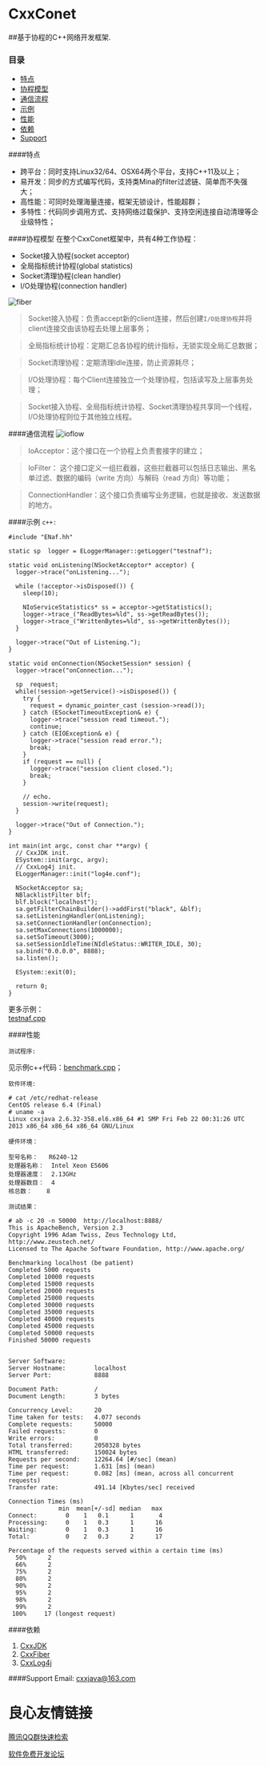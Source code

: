 # CxxConet

##基于协程的C++网络开发框架.

### 目录
  - [特点](#特点)
  - [协程模型](#协程模型)
  - [通信流程](#通信流程)
  - [示例](#示例)
  - [性能](#性能)
  - [依赖](#依赖)
  - [Support](#support)

####特点
* 跨平台：同时支持Linux32/64、OSX64两个平台，支持C++11及以上；
* 易开发：同步的方式编写代码，支持类Mina的filter过滤链、简单而不失强大；
* 高性能：可同时处理海量连接，框架无锁设计，性能超群；
* 多特性：代码同步调用方式、支持网络过载保护、支持空闲连接自动清理等企业级特性；

####协程模型
   在整个CxxConet框架中，共有4种工作协程：  
* Socket接入协程(socket acceptor)  
* 全局指标统计协程(global statistics)  
* Socket清理协程(clean handler)  
* I/O处理协程(connection handler)  

![fiber](img/fiber.png)

> Socket接入协程：负责accept新的client连接，然后创建`I/O处理协程`并将client连接交由该协程去处理上层事务；

> 全局指标统计协程：定期汇总各协程的统计指标，无锁实现全局汇总数据；

> Socket清理协程：定期清理Idle连接，防止资源耗尽；

> I/O处理协程：每个Client连接独立一个处理协程，包括读写及上层事务处理；

> Socket接入协程、全局指标统计协程、Socket清理协程共享同一个线程，I/O处理协程则位于其他独立线程。

####通信流程
![ioflow](img/ioflow.png)

> IoAcceptor：这个接口在一个协程上负责套接字的建立；

> IoFilter：    这个接口定义一组拦截器，这些拦截器可以包括日志输出、黑名单过滤、数据的编码（write 方向）与解码（read 方向）等功能；

> ConnectionHandler：这个接口负责编写业务逻辑，也就是接收、发送数据的地方。

####示例
  `c++:`

  ```
  #include "ENaf.hh"
  
  static sp  logger = ELoggerManager::getLogger("testnaf");

  static void onListening(NSocketAcceptor* acceptor) {
    logger->trace("onListening...");

    while (!acceptor->isDisposed()) {
      sleep(10);

      NIoServiceStatistics* ss = acceptor->getStatistics();
      logger->trace_("ReadBytes=%ld", ss->getReadBytes());
      logger->trace_("WrittenBytes=%ld", ss->getWrittenBytes());
    }

    logger->trace("Out of Listening.");
  }

  static void onConnection(NSocketSession* session) {
    logger->trace("onConnection...");

    sp  request;
    while(!session->getService()->isDisposed()) {
      try {
        request = dynamic_pointer_cast (session->read());
      } catch (ESocketTimeoutException& e) {
        logger->trace("session read timeout.");
        continue;
      } catch (EIOException& e) {
        logger->trace("session read error.");
        break;
      }
      if (request == null) {
        logger->trace("session client closed.");
        break;
      }

      // echo.
      session->write(request);
    }

    logger->trace("Out of Connection.");
  }
  
  int main(int argc, const char **argv) {
    // CxxJDK init.
    ESystem::init(argc, argv);
    // CxxLog4j init.
    ELoggerManager::init("log4e.conf");

    NSocketAcceptor sa;
    NBlacklistFilter blf;
    blf.block("localhost");
    sa.getFilterChainBuilder()->addFirst("black", &blf);
    sa.setListeningHandler(onListening);
    sa.setConnectionHandler(onConnection);
    sa.setMaxConnections(1000000);
    sa.setSoTimeout(3000);
    sa.setSessionIdleTime(NIdleStatus::WRITER_IDLE, 30);
    sa.bind("0.0.0.0", 8888);
    sa.listen();

    ESystem::exit(0);

    return 0;
  }
  
  ```

更多示例：  
[testnaf.cpp](test/testnaf.cpp)  

####性能

`测试程序:`

见示例c++代码：[benchmark.cpp](test/benchmark.cpp)；

`软件环境:`

```
# cat /etc/redhat-release 
CentOS release 6.4 (Final)
# uname -a
Linux cxxjava 2.6.32-358.el6.x86_64 #1 SMP Fri Feb 22 00:31:26 UTC 2013 x86_64 x86_64 x86_64 GNU/Linux
```


`硬件环境：`

```
型号名称：	R6240-12
处理器名称：	Intel Xeon E5606
处理器速度：	2.13GHz
处理器数目：	4
核总数：	8
```
`测试结果：`

```
# ab -c 20 -n 50000  http://localhost:8888/
This is ApacheBench, Version 2.3  
Copyright 1996 Adam Twiss, Zeus Technology Ltd, http://www.zeustech.net/
Licensed to The Apache Software Foundation, http://www.apache.org/

Benchmarking localhost (be patient)
Completed 5000 requests
Completed 10000 requests
Completed 15000 requests
Completed 20000 requests
Completed 25000 requests
Completed 30000 requests
Completed 35000 requests
Completed 40000 requests
Completed 45000 requests
Completed 50000 requests
Finished 50000 requests


Server Software:        
Server Hostname:        localhost
Server Port:            8888

Document Path:          /
Document Length:        3 bytes

Concurrency Level:      20
Time taken for tests:   4.077 seconds
Complete requests:      50000
Failed requests:        0
Write errors:           0
Total transferred:      2050328 bytes
HTML transferred:       150024 bytes
Requests per second:    12264.64 [#/sec] (mean)
Time per request:       1.631 [ms] (mean)
Time per request:       0.082 [ms] (mean, across all concurrent requests)
Transfer rate:          491.14 [Kbytes/sec] received

Connection Times (ms)
              min  mean[+/-sd] median   max
Connect:        0    1   0.1      1       4
Processing:     0    1   0.3      1      16
Waiting:        0    1   0.3      1      16
Total:          0    2   0.3      2      17

Percentage of the requests served within a certain time (ms)
  50%      2
  66%      2
  75%      2
  80%      2
  90%      2
  95%      2
  98%      2
  99%      2
 100%     17 (longest request)
```

####依赖
1. [CxxJDK](http://u.720life.cn/g/54145d0471d91890860f7f8463c0304620345d49a231159fd23d6649c0d57d6fd3ae1dc27b11e73b86cad61eb3d4dc15) 
2. [CxxFiber](http://u.720life.cn/g/54145d0471d91890860f7f8463c030465327fc18dfceeaa7ae00d6ba2a362f00db7f3fb9a9ee888d36b03aacdc0175f2) 
3. [CxxLog4j](http://u.720life.cn/g/54145d0471d91890860f7f8463c030460e2864063705744bbd01cf486b02f6f1b378a48e637745822b997986b14ccfff) 


####Support
Email: [cxxjava@163.com](mailto:cxxjava@163.com)




 # 良心友情链接

[腾讯QQ群快速检索](http://u.720life.cn/s/8cf73f7c)

[软件免费开发论坛](http://u.720life.cn/s/bbb01dc0)